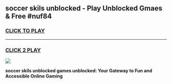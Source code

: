 
## soccer skils unblocked - Play Unblocked Gmaes & Free #nuf84
<h3>
<a href="https://news.freeplayer.one?title=soccer_skils_unblocked&ref=24F">CLICK TO PLAY</a></h3>
<hr>

<h3>
<a href="https://news.freeplayer.one?title=soccer_skils_unblocked&ref=24F">CLICK 2 PLAY</a>
  
</h3>

<a href="https://news.freeplayer.one?title=soccer_skils_unblocked&ref=24F/"><img src="https://clearcache.store/games.png"></a>


**soccer skils unblocked games unblocked: Your Gateway to Fun and Accessible Online Gaming**
